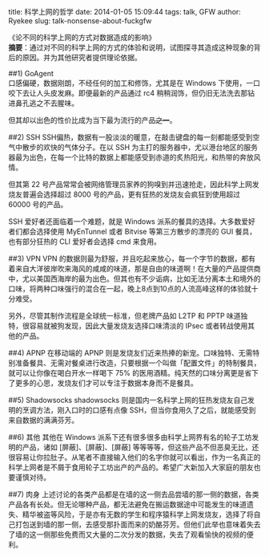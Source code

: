 title: 科学上网的哲学
date: 2014-01-05 15:09:44
tags: talk, GFW
author: Ryekee
slug: talk-nonsense-about-fuckgfw   

《论不同的科学上网的方式对数据造成的影响》  
**摘要**：通过对不同的科学上网的方式的体验和说明，试图探寻其造成这种现象的背后的原因。并为其他研究者提供理论依据。

##1) GoAgent  
口感偏硬，数据刚朗，不经任何的加工和修饰，尤其是在 Windows 下使用，一口咬下去让人头皮发麻。即便最新的产品通过 rc4 稍稍润饰，但仍旧无法洗去那钻进鼻孔逃之不去腥味。  

但其却以出色的性价比成为当下最为流行的产品<del>之一</del>。

##2) SSH
SSH偏热，数据有一股淡淡的暖意，在敲击键盘的每一刻都能感受到空气中散步的欢快的气体分子。在以 SSH 为主打的服务器中，尤以港台地区的服务器最为出色，在每一个比特的数据上都能感受到赤道的炙热阳光，和热带的奔放风情。  

但其第 22 号产品常常会被网络管理员家养的狗嗅到并迅速抢走，因此科学上网发烧友普遍会选择超过 8000 号的产品，更有狂热的发烧友会疯狂到使用超过 60000 号的产品。  

SSH 爱好者还面临着一个难题，就是 Windows 派系的餐具的选择。大多数爱好者们都会选择使用 MyEnTunnel 或者 Bitvise 等第三方散步的漂亮的 GUI 餐具，也有部分狂热的 CLI 爱好者会选择 cmd 来食用。

##3) VPN
VPN 的数据则最为舒服，并且吃起来放心，每一个字节的数据，都有着来自大洋彼岸吹来海风的咸咸的味道，那是自由的味道啊！在大量的产品提供商中，尤以美国西海岸的最为出色。但其也有不少诟病，比如无法分离本土和境外的口味，将两种口味强行的混合在一起，晚上8点到10点的人流高峰这样的体验就十分难受。

另外，尽管其制作流程是全球统一标准，但老牌产品如 L2TP 和 PPTP 味道独特，很容易就被狗发现，因此大量发烧友选择口味清淡的 IPsec 或者转战使用其他的产品。

##4) APNP
在移动端的 APNP 则是发烧友们近来热捧的新宠。口味独特、无需特别准备餐具、无需对餐桌进行改造，只要根据一个叫做「配置文件」的特制餐具，就可以让你像在喝白开水一样喝下 75% 的医用酒精。纯天然的口味分离更是省下了更多的心思，发烧友们才可以专注于数据本身而不是餐具。

##5) Shadowsocks
shadowsocks 则是国内一名科学上网的狂热发烧友自己发明的烹调方法，刚入口时的口感有点像 SSH，但当你食用久了之后，就能感受到来自数据的满满芬芳。

##6) 其他
其他在 Windows 派系下还有很多很多由科学上网界有名的轮子工坊发明的产品，诸如 [屏蔽]、[屏蔽]、[屏蔽] 等等等等，但这些产品不但恶臭无比，还很容易让你拉肚子。从笔者不直接输入他们的名字你就可以看出，作为一名真正的科学上网者是不屑于食用轮子工坊出产的产品的。希望广大新加入大家庭的朋友也要谨慎对待。

##7) 肉身
上述讨论的各类产品都是在墙的这一侧去品尝墙的那一侧的数据，各类产品各有长处。但无论哪种产品，都无法避免在搬运数据途中可能发生的味道遗失、精华被盗等风险，于是亦有无数的学生和程序猿科学上网发烧友，选择了将自己打包送到墙的那一侧，去感受那扑面而来的奶酪芬芳。但他们此举也意味着失去了墙的这一侧那些免费而又大量的二次分发的数据，失去了观看愉快的视频的便利。